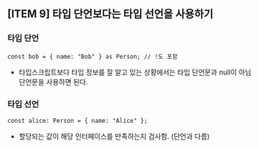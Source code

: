 ## [ITEM 9] 타입 단언보다는 타입 선언을 사용하기

### 타입 단언

```tsx
const bob = { name: "Bob" } as Person; // !도 포함
```

- 타입스크립트보다 타입 정보를 잘 알고 있는 상황에서는 타입 단언문과 null이 아님 단언문을 사용하면 된다.

### 타입 선언

```tsx
const alice: Person = { name: "Alice" };
```

- 할당되는 값이 해당 인터페이스를 만족하는지 검사함. (단언과 다름)
